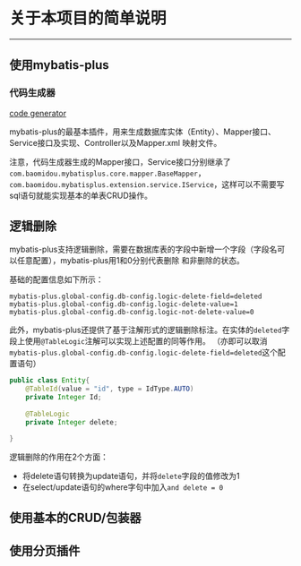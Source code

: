 # 关于本项目的简单说明
---


## 使用mybatis-plus

### 代码生成器

[code generator](./mybatis-plus-generator/src/main/java/com/wangy/generator/CodeGenerator.java)

mybatis-plus的最基本插件，用来生成数据库实体（Entity）、Mapper接口、Service接口及实现、Controller以及Mapper.xml
映射文件。

注意，代码生成器生成的Mapper接口，Service接口分别继承了`com.baomidou.mybatisplus.core.mapper.BaseMapper`，
`com.baomidou.mybatisplus.extension.service.IService`，这样可以不需要写sql语句就能实现基本的单表CRUD操作。

## 逻辑删除

mybatis-plus支持逻辑删除，需要在数据库表的字段中新增一个字段（字段名可以任意配置），mybatis-plus用1和0分别代表删除
和非删除的状态。

基础的配置信息如下所示：

```
mybatis-plus.global-config.db-config.logic-delete-field=deleted
mybatis-plus.global-config.db-config.logic-delete-value=1
mybatis-plus.global-config.db-config.logic-not-delete-value=0
```

此外，mybatis-plus还提供了基于注解形式的逻辑删除标注。在实体的`deleted`字段上使用`@TableLogic`注解可以实现上述配置的同等作用。
（亦即可以取消`mybatis-plus.global-config.db-config.logic-delete-field=deleted`这个配置语句）

```java
public class Entity{
    @TableId(value = "id", type = IdType.AUTO)
    private Integer Id;
    
    @TableLogic
    private Integer delete;

}
```

逻辑删除的作用在2个方面：

- 将delete语句转换为update语句，并将`delete`字段的值修改为1
- 在select/update语句的where字句中加入`and delete = 0`

## 使用基本的CRUD/包装器


## 使用分页插件


 